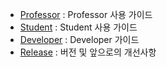 - [Professor]() : Professor 사용 가이드
- [Student]() : Student 사용 가이드
- [Developer]() : Developer 가이드
- [Release]() : 버전 및 앞으로의 개선사항
